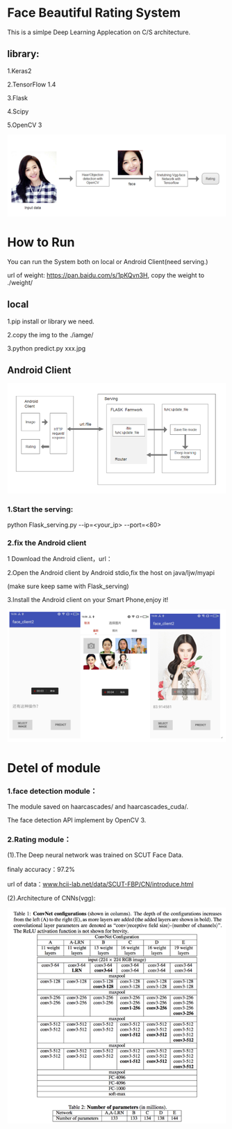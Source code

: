 # Face Beautiful Rating System
This is a simlpe Deep Learning Applecation on C/S architecture.<p>
  
## library:
1.Keras2 <p>
2.TensorFlow 1.4<p>
3.Flask<p>
4.Scipy<p>
5.OpenCV 3<p>
![](https://github.com/KirtoXX/face-v1.3/blob/master/reference/%E6%95%B0%E6%8D%AE%E6%B5%81%E5%9B%BE.png)<p>

# How to Run
You can run the System both on local or Android Client(need serving.)<p>
url of weight: https://pan.baidu.com/s/1pKQvn3H, copy the weight to  ./weight/ <p><p>

## local
1.pip install or library we need.<p>
2.copy the img to the ./iamge/ <p>
3.python predict.py xxx.jpg<p>

## Android Client
![](https://github.com/KirtoXX/face-v1.3/blob/master/reference/%E6%95%B0%E6%8D%AE%E6%B5%81%E5%9B%BEsystem.png)

### 1.Start the serving:
python Flask_serving.py --ip=<your_ip>  --port=<80> <p>

### 2.fix the Android client
1 Download the Android client，url：<p>
2.Open the Android client by Android stdio,fix the host on java/ljw/myapi  <p>
    (make sure keep same with Flask_serving)   <p>
3.Install the Android client on your Smart Phone,enjoy it!<p>
![](https://github.com/KirtoXX/face-v1.3/blob/master/reference/client.png)
  
  
# Detel of module
### 1.face detection module：
The module saved on haarcascades/ and haarcascades_cuda/.<p>
The face detection API implement by OpenCV 3.
  
### 2.Rating module：
(1).The Deep neural network was trained on SCUT Face Data.<p>
  finaly accuracy：97.2% <p> 
  url of data：www.hcii-lab.net/data/SCUT-FBP/CN/introduce.html <p>
(2).Architecture of CNNs(vgg): <p>
  ![](https://github.com/KirtoXX/face-v1.3/blob/master/reference/1709146-203d21703e0c7ac9.png)<p>

